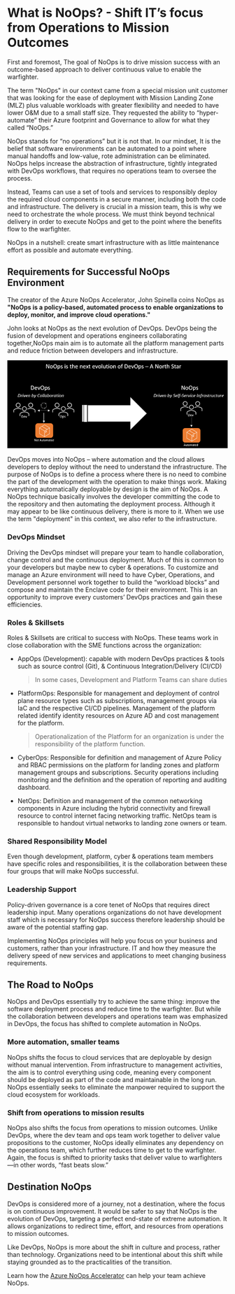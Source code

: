# What is NoOps? - Shift IT’s focus from Operations to Mission Outcomes

First and foremost, The goal of NoOps is to drive mission success with an outcome-based approach to deliver continuous value to enable the warfighter.

The term "NoOps" in our context came from a special mission unit customer that was looking for the ease of deployment with Mission Landing Zone (MLZ) plus valuable workloads with greater flexibility and needed to have lower O&M due to a small staff size. They requested the ability to “hyper-automate” their Azure footprint and Governance to allow for what they called “NoOps.”

NoOps stands for “no operations” but it is not that. In our mindset, It is the belief that software environments can be automated to a point where manual handoffs and low-value, rote administration can be eliminated. NoOps helps increase the abstraction of infrastructure, tightly integrated with DevOps workflows, that requires no operations team to oversee the process.

Instead, Teams can use a set of tools and services to responsibly deploy the required cloud components in a secure manner, including both the code and infrastructure. The delivery is crucial in a mission team, this is why we need to orchestrate the whole process. We must think beyond technical delivery in order to execute NoOps and get to the point where the benefits flow to the warfighter.

NoOps in a nutshell: create smart infrastructure with as little maintenance effort as possible and automate everything.

## Requirements for Successful NoOps Environment

The creator of the Azure NoOps Accelerator, John Spinella coins NoOps as **"NoOps is a policy-based, automated process to enable organizations to deploy, monitor, and improve cloud operations."**

John looks at NoOps as the next evolution of DevOps. DevOps being the fusion of development and operations engineers collaborating together,NoOps main aim is to automate all the platform management parts and reduce friction between developers and infrastructure. 

![DevOps-NoOps](./media/devops-noops.png)

DevOps moves into NoOps – where automation and the cloud allows developers to deploy without the need to understand the infrastructure. The purpose of NoOps is to define a process where there is no need to combine the part of the development with the operation to make things work. Making everything automatically deployable by design is the aim of NoOps. A NoOps technique basically involves the developer committing the code to the repository and then automating the deployment process. Although it may appear to be like continuous delivery, there is more to it. When we use the term "deployment" in this context, we also refer to the infrastructure.

### DevOps Mindset

Driving the DevOps mindset will prepare your team to handle collaboration, change control and the continuous deployment. Much of this is common to your developers but maybe new to cyber & operations. To customize and manage an Azure environment will need to have Cyber, Operations, and Development personnel work together to build the “workload blocks” and compose and maintain the Enclave code for their environment. This is an opportunity to improve every customers’ DevOps practices and gain these efficiencies.

### Roles & Skillsets

Roles & Skillsets are critical to success with NoOps. These teams work in close collaboration with the SME functions across the organization:

- AppOps (Development): capable with modern DevOps practices & tools such as source control (Git), & Continuous Integration/Delivery (CI/CD)

    > In some cases, Development and Platform Teams can share duties

- PlatformOps: Responsible for management and deployment of control plane resource types such as subscriptions, management groups via IaC and the respective CI/CD pipelines. Management of the platform related identify identity resources on Azure AD and cost management for the platform.

     > Operationalization of the Platform for an organization is under the responsibility of the platform function.

- CyberOps: Responsible for definition and management of Azure Policy and RBAC permissions on the platform for landing zones and platform management groups and subscriptions. Security operations including monitoring and the definition and the operation of reporting and auditing dashboard.

- NetOps: Definition and management of the common networking components in Azure including the hybrid connectivity and firewall resource to control internet facing networking traffic. NetOps team is responsible to handout virtual networks to landing zone owners or team.

### Shared Responsibility Model

Even though development, platform, cyber & operations team members have specific roles and responsibilities, it is the collaboration between these four groups that will make NoOps successful.

### Leadership Support

Policy-driven governance is a core tenet of NoOps that requires direct leadership input. Many operations organizations do not have development staff which is necessary for NoOps success therefore leadership should be aware of the potential staffing gap.

Implementing NoOps principles will help you focus on your business and customers, rather than your infrastructure. IT and how they measure the delivery speed of new services and applications to meet changing business requirements.

## The Road to NoOps

NoOps and DevOps essentially try to achieve the same thing: improve the software deployment process and reduce time to the warfighter. But while the collaboration between developers and operations team was emphasized in DevOps, the focus has shifted to complete automation in NoOps.

### More automation, smaller teams

NoOps shifts the focus to cloud services that are deployable by design without manual intervention. From infrastructure to management activities, the aim is to control everything using code, meaning every component should be deployed as part of the code and maintainable in the long run. NoOps essentially seeks to eliminate the manpower required to support the cloud ecosystem for workloads.

### Shift from operations to mission results

NoOps also shifts the focus from operations to mission outcomes. Unlike DevOps, where the dev team and ops team work together to deliver value propositions to the customer, NoOps ideally eliminates any dependency on the operations team, which further reduces time to get to the warfighter. Again, the focus is shifted to priority tasks that deliver value to warfighters—in other words, “fast beats slow.”

## Destination NoOps

DevOps is considered more of a journey, not a destination, where the focus is on continuous improvement. It would be safer to say that NoOps is the evolution of DevOps, targeting a perfect end-state of extreme automation. It allows organizations to redirect time, effort, and resources from operations to mission outcomes.

Like DevOps, NoOps is more about the shift in culture and process, rather than technology. Organizations need to be intentional about this shift while staying grounded as to the practicalities of the transition.

Learn how the [Azure NoOps Accelerator](blank.md) can help your team achieve NoOps.
